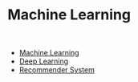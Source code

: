 # Machine Learning

</br>

* [Machine Learning](./machineLearning)
* [Deep Learning](./deeplearning)
* [Recommender System](./recommenderSystem)

